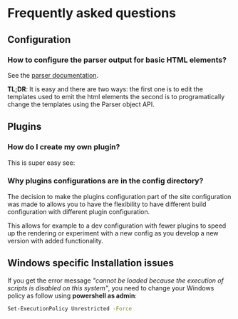 # Frequently asked questions

## Configuration

### How to configure the parser output for basic HTML elements?

See the [parser documentation](/documentation/parser.md).

**TL;DR**: It is easy and there are two ways: the first one is to edit the
templates used to emit the html elements the second is to programatically
change the templates using the Parser object API.

## Plugins

### How do I create my own plugin?

This is super easy see: 



### Why plugins configurations are in the config directory?

The decision to make the plugins configuration part of the site configuration
was made to allows you to have the flexibility to have different build
configuration with different plugin configuration.

This allows for example to a dev configuration with fewer plugins to speed up
the rendering or experiment with a new config as you develop a new version with
added functionality.

## Windows specific Installation issues

If you get the error message *"cannot be loaded because the execution of scripts is disabled on this system"*,
you need to change your Windows policy as follow using **powershell as admin**:

```bash
Set-ExecutionPolicy Unrestricted -Force
```
